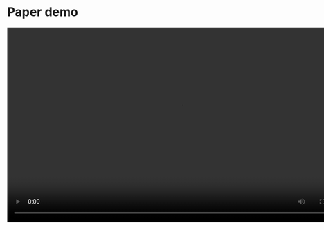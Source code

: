 # Paper demo

<video type="video/mp4" src="./oura_attack.mp4" width="800" height="450" controls preload></video>
